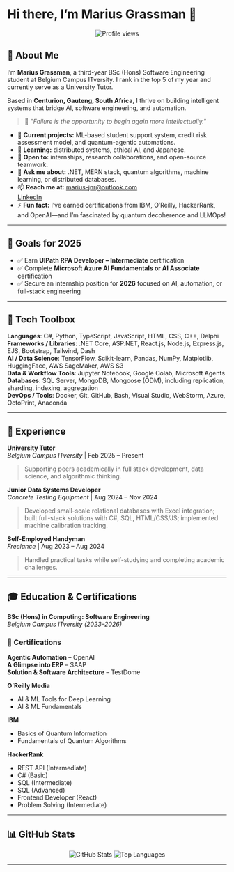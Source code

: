 # Hi there, I’m Marius Grassman 👋

<p align="center">
  <img src="https://komarev.com/ghpvc/?username=Gras-sie&style=flat-square" alt="Profile views"/>
</p>

## 👤 About Me
I’m **Marius Grassman**, a third-year BSc (Hons) Software Engineering student at Belgium Campus ITversity. I rank in the top 5 of my year and currently serve as a University Tutor.

Based in **Centurion, Gauteng, South Africa**, I thrive on building intelligent systems that bridge AI, software engineering, and automation.

> 💬 *"Failure is the opportunity to begin again more intellectually."*

- 🔭 **Current projects:** ML-based student support system, credit risk assessment model, and quantum-agentic automations.
- 🌱 **Learning:** distributed systems, ethical AI, and Japanese.
- 👯 **Open to:** internships, research collaborations, and open-source teamwork.
- 💬 **Ask me about:** .NET, MERN stack, quantum algorithms, machine learning, or distributed databases.
- 📫 **Reach me at:** marius-jnr@outlook.com  
  [LinkedIn](https://www.linkedin.com/in/marius-grassman-8b9859296)
- ⚡ **Fun fact:** I’ve earned certifications from IBM, O’Reilly, HackerRank, and OpenAI—and I’m fascinated by quantum decoherence and LLMOps!

---

## 🎯 Goals for 2025
- ✅ Earn **UIPath RPA Developer – Intermediate** certification  
- ✅ Complete **Microsoft Azure AI Fundamentals or AI Associate** certification  
- ✅ Secure an internship position for **2026** focused on AI, automation, or full-stack engineering

---

## 🔧 Tech Toolbox

**Languages**: C#, Python, TypeScript, JavaScript, HTML, CSS, C++, Delphi  
**Frameworks / Libraries**: .NET Core, ASP.NET, React.js, Node.js, Express.js, EJS, Bootstrap, Tailwind, Dash  
**AI / Data Science**: TensorFlow, Scikit-learn, Pandas, NumPy, Matplotlib, HuggingFace, AWS SageMaker, AWS S3  
**Data & Workflow Tools**: Jupyter Notebook, Google Colab, Microsoft Agents  
**Databases**: SQL Server, MongoDB, Mongoose (ODM), including replication, sharding, indexing, aggregation  
**DevOps / Tools**: Docker, Git, GitHub, Bash, Visual Studio, WebStorm, Azure, OctoPrint, Anaconda

---

## 💼 Experience

**University Tutor**  
*Belgium Campus ITversity* | Feb 2025 – Present  
> Supporting peers academically in full stack development, data science, and algorithmic thinking.

**Junior Data Systems Developer**  
*Concrete Testing Equipment* | Aug 2024 – Nov 2024  
> Developed small-scale relational databases with Excel integration; built full-stack solutions with C#, SQL, HTML/CSS/JS; implemented machine calibration tracking.

**Self-Employed Handyman**  
*Freelance* | Aug 2023 – Aug 2024  
> Handled practical tasks while self-studying and completing academic challenges.

---

## 🎓 Education & Certifications

**BSc (Hons) in Computing: Software Engineering**  
*Belgium Campus ITversity (2023–2026)*

### 📜 Certifications

**Agentic Automation** – OpenAI  
**A Glimpse into ERP** – SAAP  
**Solution & Software Architecture** – TestDome  

**O’Reilly Media**  
- AI & ML Tools for Deep Learning  
- AI & ML Fundamentals  

**IBM**  
- Basics of Quantum Information  
- Fundamentals of Quantum Algorithms  

**HackerRank**  
- REST API (Intermediate)  
- C# (Basic)  
- SQL (Intermediate)  
- SQL (Advanced)  
- Frontend Developer (React)  
- Problem Solving (Intermediate)

---

## 📊 GitHub Stats

<p align="center">
  <img src="https://github-readme-stats.vercel.app/api?username=Gras-sie&show_icons=true&hide_border=true&count_private=true" alt="GitHub Stats" />
  <img src="https://github-readme-stats.vercel.app/api/top-langs/?username=Gras-sie&layout=compact&hide_border=true" alt="Top Languages" />
</p>

---

